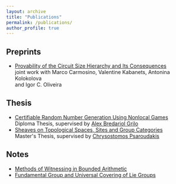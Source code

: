 ```yaml
---
layout: archive
title: "Publications"
permalink: /publications/
author_profile: true
---
```


## Preprints
* [Provability of the Circuit Size Hierarchy and Its Consequences](https://dimitristsin.github.io/files/Circuit_Size_Hierarchy_Bounded_Arithmetic.pdf)\
  joint work with Marco Carmosino, Valentine Kabanets, Antonina Kolokolova\
  and Igor C. Oliveira

## Thesis
* [Certifiable Random Number Generation Using Nonlocal Games](https://dimitristsin.github.io/files/thesis.pdf)\
  Diploma Thesis, supervised by [Alex Bredariol Grilo](https://abgrilo.github.io/)
* [Sheaves on Topological Spaces, Sites and Group Categories](https://dimitristsin.github.io/files/thesis_math.pdf)\
  Master's Thesis, supervised by [Chrysostomos Psaroudakis](https://sites.google.com/view/chrysostomos-psaroudakis/home)

## Notes
* [Methods of Witnessing in Bounded Arithmetic](https://dimitristsin.github.io/files/witnessing_theorems.pdf)
* [Fundamental Group and Universal Covering of Lie Groups](https://dimitristsin.github.io/files/fundamental_group.pdf)

